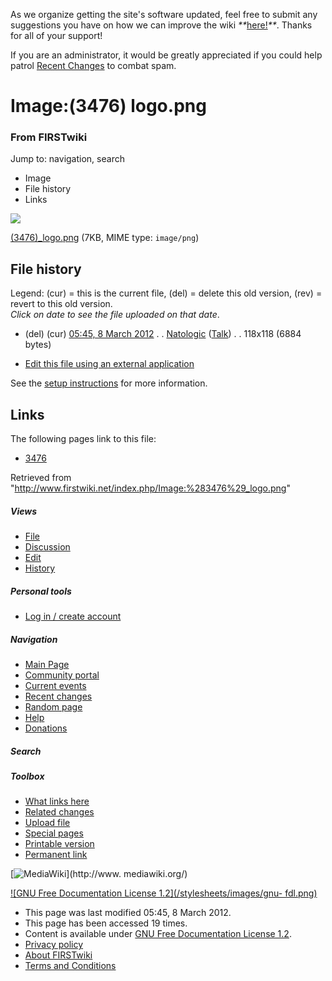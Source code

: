 As we organize getting the site's software updated, feel free to submit any
suggestions you have on how we can improve the wiki
_**_[here!](/index.php/User:Hallry/Suggestions "User:Hallry/Suggestions"
)_**_. Thanks for all of your support!

If you are an administrator, it would be greatly appreciated if you could help
patrol [Recent Changes](/index.php/Special:Recentchanges
"Special:Recentchanges" ) to combat spam.

# Image:(3476) logo.png

### From FIRSTwiki

Jump to: navigation, search

  * Image
  * File history
  * Links

![](/media/f/f7/%283476%29_logo.png)

[(3476)_logo.png](/media/f/f7/%283476%29_logo.png "\(3476\) logo.png" ) (7KB,
MIME type: `image/png`)

## File history

Legend: (cur) = this is the current file, (del) = delete this old version,
(rev) = revert to this old version.  
_Click on date to see the file uploaded on that date_.

  * (del) (cur) [05:45, 8 March 2012](/media/f/f7/%283476%29_logo.png "/media/f/f7/\(3476\) logo.png" ) . . [Natologic](/index.php?title=User:Natologic&action=edit "User:Natologic" ) ([Talk](/index.php/User_talk:Natologic "User talk:Natologic" )) . . 118x118 (6884 bytes)
  

  * [Edit this file using an external application](/index.php?title=Image:%283476%29_logo.png&action=edit&externaledit=true&mode=file "Image:\(3476\) logo.png" )

See the [setup
instructions](http://meta.wikimedia.org/wiki/Help:External_editors
"http://meta.wikimedia.org/wiki/Help:External_editors" ) for more information.

## Links

The following pages link to this file:

  * [3476](/index.php/3476 "3476" )

Retrieved from
"<http://www.firstwiki.net/index.php/Image:%283476%29_logo.png>"

##### Views

  * [File](/index.php/Image:%283476%29_logo.png)
  * [Discussion](/index.php?title=Image_talk:%283476%29_logo.png&action=edit)
  * [Edit](/index.php?title=Image:%283476%29_logo.png&action=edit)
  * [History](/index.php?title=Image:%283476%29_logo.png&action=history)

##### Personal tools

  * [Log in / create account](/index.php?title=Special:Userlogin&returnto=Image:\(3476\)_logo.png)

[](/index.php/Main_Page "Main Page" )

##### Navigation

  * [Main Page](/index.php/Main_Page)
  * [Community portal](/index.php/FIRSTwiki:Community_portal)
  * [Current events](/index.php/Current_events)
  * [Recent changes](/index.php/Special:Recentchanges)
  * [Random page](/index.php/Special:Random)
  * [Help](/index.php/FIRSTwiki:Help)
  * [Donations](/index.php/FIRSTwiki:Site_support)

##### Search



##### Toolbox

  * [What links here](/index.php/Special:Whatlinkshere/Image:%283476%29_logo.png)
  * [Related changes](/index.php/Special:Recentchangeslinked/Image:%283476%29_logo.png)
  * [Upload file](/index.php/Special:Upload)
  * [Special pages](/index.php/Special:Specialpages)
  * [Printable version](/index.php?title=Image:%283476%29_logo.png&printable=yes)
  * [Permanent link](/index.php?title=Image:%283476%29_logo.png&oldid=93115)

[![MediaWiki](/skins/common/images/poweredby_mediawiki_88x31.png)](http://www.
mediawiki.org/)

[![GNU Free Documentation License 1.2](/stylesheets/images/gnu-
fdl.png)](http://www.gnu.org/copyleft/fdl.html)

  * This page was last modified 05:45, 8 March 2012.
  * This page has been accessed 19 times.
  * Content is available under [GNU Free Documentation License 1.2](http://www.gnu.org/copyleft/fdl.html "http://www.gnu.org/copyleft/fdl.html" ).
  * [Privacy policy](/index.php/FIRSTwiki:Privacy_policy "FIRSTwiki:Privacy policy" )
  * [About FIRSTwiki](/index.php/FIRSTwiki:About "FIRSTwiki:About" )
  * [Terms and Conditions](/index.php/FIRSTwiki:Terms_and_conditions "FIRSTwiki:Terms and conditions" )

